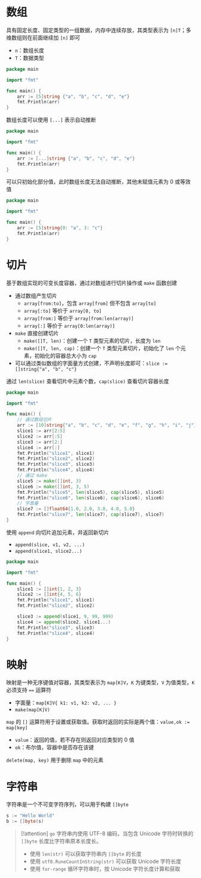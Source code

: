 # 数组

具有固定长度、固定类型的一组数据，内存中连续存放，其类型表示为 `[n]T`；多维数组则在前面继续加 `[n]` 即可
- `n`：数组长度
- `T`：数据类型

```go
package main

import "fmt"

func main() {
	arr := [5]string {"a", "b", "c", "d", "e"}
	fmt.Println(arr)
}
```

数组长度可以使用 `[...]` 表示自动推断

```go
package main

import "fmt"

func main() {
	arr := [...]string {"a", "b", "c", "d", "e"}
	fmt.Println(arr)
}
```

可以只初始化部分值，此时数组长度无法自动推断，其他未赋值元素为 0 或等效值

```go
package main

import "fmt"

func main() {
	arr := [5]string{0: "a", 3: "c"}
	fmt.Println(arr)
}
```

# 切片

基于数组实现的可变长度容器，通过对数组进行切片操作或 `make` 函数创建
- 通过数组产生切片
	- `array[from:to]`，包含 `array[from]` 但不包含 `array[to]`
	- `array[:to]` 等价于 `array[0, to]`
	- `array[from:]` 等价于 `array[from:len(array)]`
	- `array[:]` 等价于 `array[0:len(array)]`
- `make` 直接创建切片
	- `make([]T, len)`：创建一个 `T` 类型元素的切片，长度为 `len`
	- `make([]T, len, cap)`：创建一个 `T` 类型元素切片，初始化了 `len` 个元素，初始化的容器总大小为 `cap`
- 可以通过类似数组的字面量方式创建，不声明长度即可：`slice := []string{"a", "b", "c"}`

通过 `len(slice)` 查看切片中元素个数，`cap(slice)` 查看切片容器长度

```go
package main

import "fmt"

func main() {
	// 通过数组切片
	arr := [10]string{"a", "b", "c", "d", "e", "f", "g", "h", "i", "j"}
	slice1 := arr[2:5]
	slice2 := arr[:5]
	slice3 := arr[2:]
	slice4 := arr[:]
	fmt.Println("slice1", slice1)
	fmt.Println("slice2", slice2)
	fmt.Println("slice3", slice3)
	fmt.Println("slice4", slice4)
	// 通过 make
	slice5 := make([]int, 3)
	slice6 := make([]int, 3, 5)
	fmt.Println("slice5", len(slice5), cap(slice5), slice5)
	fmt.Println("slice6", len(slice6), cap(slice6), slice6)
	// 字面量
	slice7 := []float64{1.0, 2.0, 3.0, 4.0, 5.0}
	fmt.Println("slice7", len(slice7), cap(slice7), slice7)
}
```

使用 `append` 向切片追加元素，并返回新切片
- `append(slice, v1, v2, ...)`
- `append(slice1, slice2...)`

```go
package main

import "fmt"

func main() {
	slice1 := []int{1, 2, 3}
	slice2 := []int{4, 5, 6}
	fmt.Println("slice1", slice1)
	fmt.Println("slice2", slice2)

	slice3 := append(slice1, 9, 99, 999)
	slice4 := append(slice2, slice1...)
	fmt.Println("slice3", slice3)
	fmt.Println("slice4", slice4)
}
```

# 映射

映射是一种无序键值对容器，其类型表示为 `map[K]V`，`K` 为键类型，`V` 为值类型，`K` 必须支持 `==` 运算符
- 字面量：`map[K]V{ k1: v1, k2: v2, ... }`
- `make(map[K]V)`

`map` 的 `[]` 运算符用于设置或获取值。获取时返回的实际是两个值：`value,ok := map[key]`
- `value`：返回的值，若不存在则返回对应类型的 0 值
- `ok`：布尔值，容器中是否存在该键

`delete(map, key)` 用于删除 `map` 中的元素

# 字符串

字符串是一个不可变字符序列，可以用于构建 `[]byte`

```go
s := "Hello World"
b := []byte(s)
```

> [!attention] `go` 字符串内使用 UTF-8 编码，当包含 Unicode 字符时转换的 `[]byte` 长度比字符串原本长度长。
> - 使用 `len(str)` 可以获取字符串内 `[]byte` 的长度
> - 使用 `utf8.RuneCountInString(str)` 可以获取 Unicode 字符长度
> - 使用 `for-range` 循环字符串时，按 Unicode 字符长度计算和获取

 